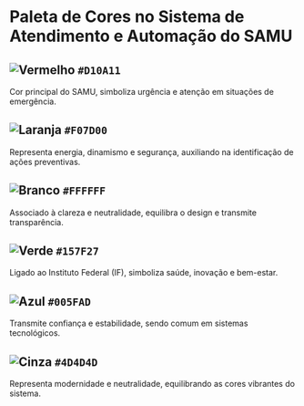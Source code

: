 # Paleta de Cores no Sistema de Atendimento e Automação do SAMU

## ![Vermelho](https://placehold.co/30x30/D10A11/D10A11.png) `#D10A11`  
Cor principal do SAMU, simboliza urgência e atenção em situações de emergência.

## ![Laranja](https://placehold.co/30x30/F07D00/F07D00.png) `#F07D00`  
Representa energia, dinamismo e segurança, auxiliando na identificação de ações preventivas.

## ![Branco](https://placehold.co/30x30/FFFFFF/FFFFFF.png) `#FFFFFF`  
Associado à clareza e neutralidade, equilibra o design e transmite transparência.

## ![Verde](https://placehold.co/30x30/157F27/157F27.png) `#157F27`  
Ligado ao Instituto Federal (IF), simboliza saúde, inovação e bem-estar.

## ![Azul](https://placehold.co/30x30/005FAD/005FAD.png) `#005FAD`  
Transmite confiança e estabilidade, sendo comum em sistemas tecnológicos.

## ![Cinza](https://placehold.co/30x30/4D4D4D/4D4D4D.png) `#4D4D4D`  
Representa modernidade e neutralidade, equilibrando as cores vibrantes do sistema.

